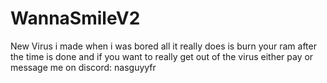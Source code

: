 # WannaSmileV2
New Virus i made when i was bored
all it really does is burn your ram after
the time is done and if you want to really get out of the virus either pay
or message me on discord: nasguyyfr
